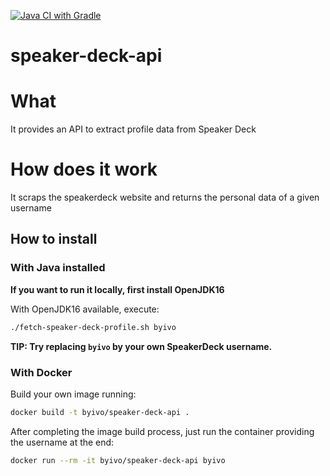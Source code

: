 [![Java CI with Gradle](https://github.com/ByIvo/speaker-deck-api/actions/workflows/gradle.yml/badge.svg)](https://github.com/ByIvo/speaker-deck-api/actions/workflows/gradle.yml)
# speaker-deck-api

# What

It provides an API to extract profile data from Speaker Deck

# How does it work

It scraps the speakerdeck website and returns the personal data of a given username

## How to install

### With Java installed

**If you want to run it locally, first install OpenJDK16**

With OpenJDK16 available, execute:

```sh
./fetch-speaker-deck-profile.sh byivo
```

**TIP: Try replacing `byivo` by your own SpeakerDeck username.**

### With Docker

Build your own image running:

```sh
docker build -t byivo/speaker-deck-api .
```

After completing the image build process, just run the container providing the username at the end:
```sh
docker run --rm -it byivo/speaker-deck-api byivo
```
